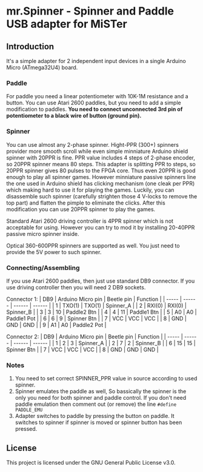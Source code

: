 # mr.Spinner - Spinner and Paddle USB adapter for MiSTer

## Introduction
It's a simple adapter for 2 independent input devices in a single Arduino Micro (ATmega32U4) board.

### Paddle
For paddle you need a linear potentiometer with 10K-1M resistance and a button. You can use Atari 2600 paddles, but you need to add a simple modification to paddles. **You need to connect unconnected 3rd pin of potentiometer to a black wire of button (ground pin).**

### Spinner
You can use almost any 2-phase spinner. Hight-PPR (300+) spinners provider more smooth scroll while even simple minniature Arduino shield spinner with 20PPR is fine. PPR value includes 4 steps of 2-phase encoder, so 20PPR spinner means 80 steps. This adapter is splitting PPR to steps, so 20PPR spinner gives 80 pulses to the FPGA core. Thus even 20PPR is good enough to play all spinner games. However minniature passive spinners line the one used in Arduino shield has clicking mechanism (one cleak per PPR) which making hard to use it for playing the games. Luckily, you can disassemble such spinner (carefully strighten those 4 V-locks to remove the top part) and flatten the pimple to eliminate the clicks. After this modification you can use 20PPR spinner to play the games.

Standard Atari 2600 driving controller is 4PPR spinner which is not acceptable for using. However you can try to mod it by installing 20-40PPR passive micro spinner inside.

Optical 360-600PPR spinners are supported as well. You just need to provide the 5V power to such spinner.

### Connecting/Assembling
If you use Atari 2600 paddles, then just use standard DB9 connector. If you use driving controller then you will need 2 DB9 sockets.

Connector 1:
| DB9 | Arduino Micro pin | Beetle pin | Function |
| ----- | ------ | ------ | ------ |
| 1 | TXO(1) | TXO(1) | Spinner_A   |
| 2 | RXI(0) | RXI(0) | Spinner_B   |
| 3 | 3      | 10     | Paddle2 Btn |
| 4 | 4      | 11     | Paddle1 Btn |
| 5 | A0     | A0     | Paddle1 Pot |
| 6 | 6      | 9      | Spinner Btn |
| 7 | VCC    | VCC    | VCC         |
| 8 | GND    | GND    | GND         |
| 9 | A1     | A0     | Paddle2 Pot |

Connector 2:
| DB9 | Arduino Micro pin | Beetle pin | Function |
| ----- | ------ | ------ | ------ |
| 1 | 2   | 3   | Spinner_A   |
| 2 | 7   | 2   | Spinner_B   |
| 6 | 15  | 15  | Spinner Btn |
| 7 | VCC | VCC | VCC         |
| 8 | GND | GND | GND         |

### Notes
1. You need to set correct SPINNER_PPR value in source according to used spinner.
2. Spinner emulates the paddle as well, So bassically the spinner is the only you need for both spinner and paddle control. If you don't need paddle emulation then comment out (or remove) the line ```#define PADDLE_EMU```
3. Adapter switches to paddle by pressing the button on paddle. It switches to spinner if spinner is moved or spinner button has been pressed.

## License
This project is licensed under the GNU General Public License v3.0.
